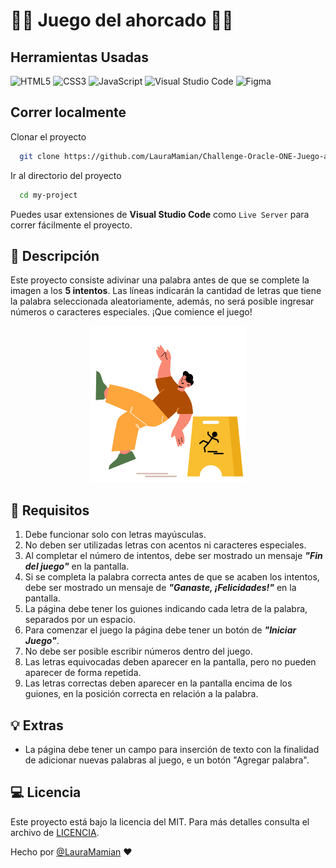 # 🕵️‍♀️ Juego del ahorcado 🕵️‍♀️

## Herramientas Usadas

![HTML5](https://img.shields.io/badge/html5-%23E34F26.svg?style=for-the-badge&logo=html5&logoColor=white)
![CSS3](https://img.shields.io/badge/css3-%231572B6.svg?style=for-the-badge&logo=css3&logoColor=white)
![JavaScript](https://img.shields.io/badge/javascript-%23323330.svg?style=for-the-badge&logo=javascript&logoColor=%23F7DF1E)
![Visual Studio Code](https://img.shields.io/badge/Visual%20Studio%20Code-0078d7.svg?style=for-the-badge&logo=visual-studio-code&logoColor=white)
![Figma](https://img.shields.io/badge/figma-%23F24E1E.svg?style=for-the-badge&logo=figma&logoColor=white)

## Correr localmente

Clonar el proyecto

```bash
  git clone https://github.com/LauraMamian/Challenge-Oracle-ONE-Juego-ahorcado.git
```

Ir al directorio del proyecto

```bash
  cd my-project
```

Puedes usar extensiones de **Visual Studio Code** como `Live Server` para correr fácilmente el proyecto.

## 📖 Descripción 

Este proyecto consiste adivinar una palabra antes de que se complete la imagen a los **5 intentos**. Las líneas indicarán la cantidad de letras que tiene la palabra seleccionada aleatoriamente, además, no será posible ingresar números o caracteres especiales. ¡Que comience el juego! 

<p align="center">
<img
  src="img/5.png"
  width="250"
  height="250">
</p>

## 📝 Requisitos 

1. Debe funcionar solo con letras mayúsculas.
2. No deben ser utilizadas letras con acentos ni caracteres especiales.
3. Al completar el número de intentos, debe ser mostrado un mensaje  ***"Fin del juego"*** en la pantalla.
4. Si se completa la palabra correcta antes de que se acaben los intentos, debe ser mostrado un mensaje de ***"Ganaste, ¡Felicidades!"*** en la pantalla.
5. La página debe tener los guiones indicando cada letra de la palabra, separados por un espacio.
6. Para comenzar el juego la página debe tener un botón de ***"Iniciar Juego"***.
7. No debe ser posible escribir números dentro del juego.
8. Las letras equivocadas deben aparecer en la pantalla, pero no pueden aparecer de forma repetida.
9. Las letras correctas deben aparecer en la pantalla encima de los guiones, en la posición correcta en relación a la palabra.

## 💡 Extras

- La página debe tener un campo para inserción de texto con la finalidad de adicionar nuevas palabras al juego, e un botón "Agregar palabra". 

## 💻 Licencia

Este proyecto está bajo la licencia del MIT. Para más detalles consulta el archivo de [LICENCIA](https://choosealicense.com/licenses/mit/).

Hecho por [@LauraMamian](https://www.github.com/LauraMamian) ❤
